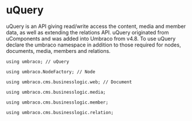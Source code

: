 # uQuery

uQuery is an API giving read/write access the content, media and member data, as well as extending the relations API. uQuery originated from uComponents and was added into Umbraco from v4.8. To use uQuery declare the umbraco namespace in addition to those required for nodes, documents, media, members and relations.


`using umbraco; // uQuery`

`using umbraco.NodeFactory; // Node`

`using umbraco.cms.businesslogic.web; // Document`

`using umbraco.cms.businesslogic.media;`

`using umbraco.cms.businesslogic.member;`

`using umbraco.cms.businesslogic.relation;`

